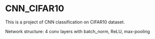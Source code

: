 # CNN_CIFAR10
This is a project of CNN classification on CIFAR10 dataset.

Network structure: 4 conv layers with batch_norm, ReLU, max-pooling
